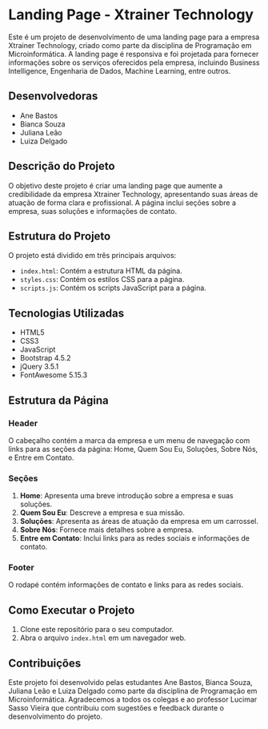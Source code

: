 # Landing Page - Xtrainer Technology

Este é um projeto de desenvolvimento de uma landing page para a empresa Xtrainer Technology, criado como parte da disciplina de Programação em Microinformática. A landing page é responsiva e foi projetada para fornecer informações sobre os serviços oferecidos pela empresa, incluindo Business Intelligence, Engenharia de Dados, Machine Learning, entre outros.

## Desenvolvedoras

- Ane Bastos
- Bianca Souza
- Juliana Leão
- Luiza Delgado

## Descrição do Projeto

O objetivo deste projeto é criar uma landing page que aumente a credibilidade da empresa Xtrainer Technology, apresentando suas áreas de atuação de forma clara e profissional. A página inclui seções sobre a empresa, suas soluções e informações de contato.

## Estrutura do Projeto

O projeto está dividido em três principais arquivos:

- `index.html`: Contém a estrutura HTML da página.
- `styles.css`: Contém os estilos CSS para a página.
- `scripts.js`: Contém os scripts JavaScript para a página.

## Tecnologias Utilizadas

- HTML5
- CSS3
- JavaScript
- Bootstrap 4.5.2
- jQuery 3.5.1
- FontAwesome 5.15.3

## Estrutura da Página

### Header

O cabeçalho contém a marca da empresa e um menu de navegação com links para as seções da página: Home, Quem Sou Eu, Soluções, Sobre Nós, e Entre em Contato.

### Seções

1. **Home**: Apresenta uma breve introdução sobre a empresa e suas soluções.
2. **Quem Sou Eu**: Descreve a empresa e sua missão.
3. **Soluções**: Apresenta as áreas de atuação da empresa em um carrossel.
4. **Sobre Nós**: Fornece mais detalhes sobre a empresa.
5. **Entre em Contato**: Inclui links para as redes sociais e informações de contato.

### Footer

O rodapé contém informações de contato e links para as redes sociais.

## Como Executar o Projeto

1. Clone este repositório para o seu computador.
2. Abra o arquivo `index.html` em um navegador web.

## Contribuições

Este projeto foi desenvolvido pelas estudantes Ane Bastos, Bianca Souza, Juliana Leão e Luiza Delgado como parte da disciplina de Programação em Microinformática. Agradecemos a todos os colegas e ao professor Lucimar Sasso Vieira que contribuiu com sugestões e feedback durante o desenvolvimento do projeto.


